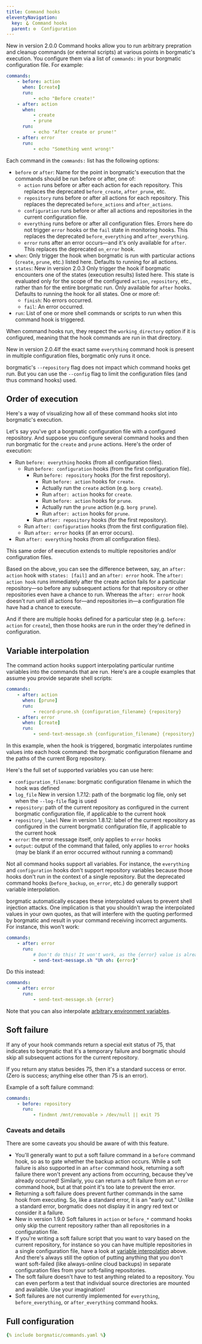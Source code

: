 ```yaml
---
title: Command hooks
eleventyNavigation:
  key: 🪝 Command hooks
  parent: ⚙️  Configuration
---
```

<span class="minilink minilink-addedin">New in version 2.0.0</span> Command
hooks allow you to run arbitrary prepration and cleanup commands (or external
scripts) at various points in borgmatic's execution. You configure them via a
list of `commands:` in your borgmatic configuration file. For example:

```yaml
commands:
    - before: action
      when: [create]
      run:
          - echo "Before create!"
    - after: action
      when:
          - create
          - prune
      run:
          - echo "After create or prune!"
    - after: error
      run:
          - echo "Something went wrong!"
```

Each command in the `commands:` list has the following options:

 * `before` or `after`: Name for the point in borgmatic's execution that the commands should be run before or after, one of:
    * `action` runs before or after each action for each repository. This replaces the deprecated `before_create`, `after_prune`, etc.
    * `repository` runs before or after all actions for each repository. This replaces the deprecated `before_actions` and `after_actions`.
    * `configuration` runs before or after all actions and repositories in the current configuration file.
    * `everything` runs before or after all configuration files. Errors here do not trigger `error` hooks or the `fail` state in monitoring hooks. This replaces the deprecated `before_everything` and `after_everything`.
    * `error` runs after an error occurs—and it's only available for `after`. This replaces the deprecated `on_error` hook.
 * `when`: Only trigger the hook when borgmatic is run with particular actions (`create`, `prune`, etc.) listed here. Defaults to running for all actions.
 * `states`: <span class="minilink minilink-addedin">New in version 2.0.3</span> Only trigger the hook if borgmatic encounters one of the states (execution results) listed here. This state is evaluated only for the scope of the configured `action`, `repository`, etc., rather than for the entire borgmatic run. Only available for `after` hooks. Defaults to running the hook for all states. One or more of:
    * `finish`: No errors occurred.
    * `fail`: An error occurred.
 * `run`: List of one or more shell commands or scripts to run when this command hook is triggered.

When command hooks run, they respect the `working_directory` option if it is
configured, meaning that the hook commands are run in that directory.

<span class="minilink minilink-addedin">New in version 2.0.4</span>If the exact
same `everything` command hook is present in multiple configuration files,
borgmatic only runs it once.

borgmatic's `--repository` flag does not impact which command hooks get run. But
you can use the `--config` flag to limit the configuration files (and thus
command hooks) used.


## Order of execution

Here's a way of visualizing how all of these command hooks slot into borgmatic's
execution.

Let's say you've got a borgmatic configuration file with a configured
repository. And suppose you configure several command hooks and then run
borgmatic for the `create` and `prune` actions. Here's the order of execution:

 * Run `before: everything` hooks (from all configuration files).
    * Run `before: configuration` hooks (from the first configuration file).
        * Run `before: repository` hooks (for the first repository).
            * Run `before: action` hooks for `create`.
            * Actually run the `create` action (e.g. `borg create`).
            * Run `after: action` hooks for `create`.
            * Run `before: action` hooks for `prune`.
            * Actually run the `prune` action (e.g. `borg prune`).
            * Run `after: action` hooks for `prune`.
        * Run `after: repository` hooks (for the first repository).
    * Run `after: configuration` hooks (from the first configuration file).
    * Run `after: error` hooks (if an error occurs).
 * Run `after: everything` hooks (from all configuration files).

This same order of execution extends to multiple repositories and/or
configuration files.

Based on the above, you can see the difference between, say, an `after: action`
hook with `states: [fail]` and an `after: error` hook. The `after: action hook`
runs immediately after the create action fails for a particular repository—so
before any subsequent actions for that repository or other repositories even
have a chance to run. Whereas the `after: error` hook doesn't run until all
actions for—and repositories in—a configuration file have had a chance to
execute.

And if there are multiple hooks defined for a particular step (e.g. `before:
action` for `create`), then those hooks are run in the order they're defined in
configuration.


## Variable interpolation

The command action hooks support interpolating particular runtime variables into
the commands that are run. Here's are a couple examples that assume you provide
separate shell scripts:

```yaml
commands:
    - after: action
      when: [prune]
      run:
          - record-prune.sh {configuration_filename} {repository}
    - after: error
      when: [create]
      run:
          - send-text-message.sh {configuration_filename} {repository}
```

In this example, when the hook is triggered, borgmatic interpolates runtime
values into each hook command: the borgmatic configuration filename and the
paths of the current Borg repository.

Here's the full set of supported variables you can use here:

 * `configuration_filename`: borgmatic configuration filename in which the
   hook was defined
 * `log_file`
   <span class="minilink minilink-addedin">New in version 1.7.12</span>:
   path of the borgmatic log file, only set when the `--log-file` flag is used
 * `repository`: path of the current repository as configured in the current
   borgmatic configuration file, if applicable to the current hook
 * `repository_label` <span class="minilink minilink-addedin">New in version
   1.8.12</span>: label of the current repository as configured in the current
   borgmatic configuration file, if applicable to the current hook
 * `error`: the error message itself, only applies to `error` hooks
 * `output`: output of the command that failed, only applies to `error` hooks
   (may be blank if an error occurred without running a command)

Not all command hooks support all variables. For instance, the `everything` and
`configuration` hooks don't support repository variables because those hooks
don't run in the context of a single repository. But the deprecated command
hooks (`before_backup`, `on_error`, etc.) do generally support variable
interpolation.

borgmatic automatically escapes these interpolated values to prevent shell
injection attacks. One implication is that you shouldn't wrap the interpolated
values in your own quotes, as that will interfere with the quoting performed by
borgmatic and result in your command receiving incorrect arguments. For
instance, this won't work:

```yaml
commands:
    - after: error
      run:
          # Don't do this! It won't work, as the {error} value is already quoted.
          - send-text-message.sh "Uh oh: {error}"
```

Do this instead:

```yaml
commands:
    - after: error
      run:
          - send-text-message.sh {error}
```

Note that you can also interpolate [arbitrary environment
variables](https://torsion.org/borgmatic/reference/configuration/environment-variables/).


## Soft failure

If any of your hook commands return a special exit status of 75, that indicates
to borgmatic that it's a temporary failure and borgmatic should skip all
subsequent actions for the current repository.

If you return any status besides 75, then it's a standard success or error.
(Zero is success; anything else other than 75 is an error).

Example of a soft failure command:

```yaml
commands:
    - before: repository
      run:
          - findmnt /mnt/removable > /dev/null || exit 75
```

### Caveats and details

There are some caveats you should be aware of with this feature.

 * You'll generally want to put a soft failure command in a `before` command
   hook, so as to gate whether the backup action occurs. While a soft failure is
   also supported in an `after` command hook, returning a soft failure there
   won't prevent any actions from occurring, because they've already occurred!
   Similarly, you can return a soft failure from an `error` command hook, but at
   that point it's too late to prevent the error.
 * Returning a soft failure does prevent further commands in the same hook from
   executing. So, like a standard error, it is an "early out." Unlike a standard
   error, borgmatic does not display it in angry red text or consider it a
   failure.
 * <span class="minilink minilink-addedin">New in version 1.9.0</span> Soft
   failures in `action` or `before_*` command hooks only skip the current
   repository rather than all repositories in a configuration file.
 * If you're writing a soft failure script that you want to vary based on the
   current repository, for instance so you can have multiple repositories in a
   single configuration file, have a look at [variable
   interpolation](#variable-interpolation) above.
   And there's always still the option of putting anything that you don't want
   soft-failed (like always-online cloud backups) in separate configuration
   files from your soft-failing repositories.
 * The soft failure doesn't have to test anything related to a repository. You
   can even perform a test that individual source directories are mounted and
   available. Use your imagination!
 * Soft failures are not currently implemented for `everything`,
   `before_everything`, or `after_everything` command hooks.


## Full configuration

```yaml
{% include borgmatic/commands.yaml %}
```
